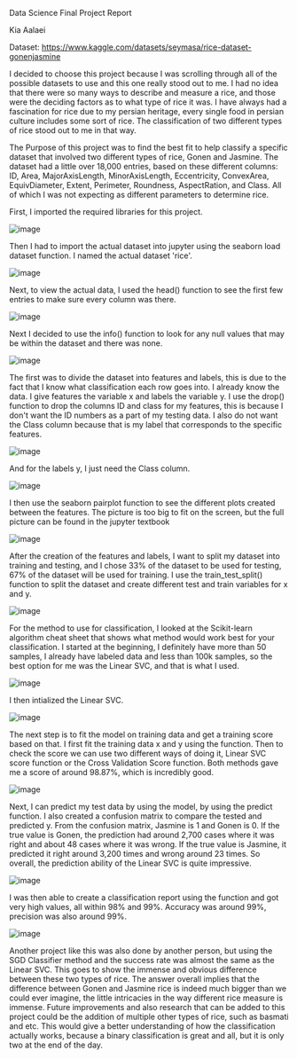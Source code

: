 Data Science Final Project Report

Kia Aalaei

Dataset: https://www.kaggle.com/datasets/seymasa/rice-dataset-gonenjasmine 

I decided to choose this project because I was scrolling through all of the possible datasets to use and this one really stood out to me.
I had no idea that there were so many ways to describe and measure a rice, and those were the deciding factors as to what type of rice it was.
I have always had a fascination for rice due to my persian heritage, every single food in persian culture includes some sort of rice.
The classification of two different types of rice stood out to me in that way.

The Purpose of this project was to find the best fit to help classify a specific dataset that involved two different types of rice, Gonen and Jasmine.
The dataset had a little over 18,000 entries, based on these different columns: ID, Area, MajorAxisLength, MinorAxisLength,	Eccentricity,	ConvexArea,	EquivDiameter,
Extent,	Perimeter,	Roundness,	AspectRation, and	Class. All of which I was not expecting as different parameters to determine rice.

First, I imported the required libraries for this project.

![image](https://user-images.githubusercontent.com/120366695/206996007-654bff8a-8686-4e8e-8d9c-6d5e16469a96.png)

Then I had to import the actual dataset into jupyter using the seaborn load dataset function. I named the actual dataset 'rice'.

![image](https://user-images.githubusercontent.com/120366695/206996175-3dbfbe59-c37d-4d51-a54c-790503b864a3.png)

Next, to view the actual data, I used the head() function to see the first few entries to make sure every column was there.

![image](https://user-images.githubusercontent.com/120366695/206996397-3682c528-63ac-4181-9b90-4d5ca80ee856.png)

Next I decided to use the info() function to look for any null values that may be within the dataset and there was none.

![image](https://user-images.githubusercontent.com/120366695/206996594-c1746ebf-d6ee-4923-9d79-e23c7374862f.png)

The first was to divide the dataset into features and labels, this is due to the fact that I know what classification each row goes into.
I already know the data. I give features the variable x and labels the variable y. 
I use the drop() function to drop the columns ID and class for my features, this is because I don't want the ID numbers as a part of my testing data.
I also do not want the Class column because that is my label that corresponds to the specific features.

![image](https://user-images.githubusercontent.com/120366695/206997413-d5bd5d63-df81-4db5-88a3-2f7ddc207845.png)

And for the labels y, I just need the Class column.

![image](https://user-images.githubusercontent.com/120366695/206997659-f1f52bfa-a26b-4994-adb5-ae4d692da4fe.png)

I then use the seaborn pairplot function to see the different plots created between the features. The picture is too big to fit on the screen,
but the full picture can be found in the jupyter textbook

![image](https://user-images.githubusercontent.com/120366695/206998066-a4852f46-e762-481b-8ab3-b009ec92dbba.png)

After the creation of the features and labels, I want to split my dataset into training and testing, and I chose 33% of the dataset to be used for testing,
67% of the dataset will be used for training. I use the train_test_split() function to split the dataset and create different test and train variables for x and y.

![image](https://user-images.githubusercontent.com/120366695/206998669-09249e1a-7014-451f-a3c7-22e156f39af4.png)

For the method to use for classification, I looked at the Scikit-learn algorithm cheat sheet that shows what method would work best for your classification.
I started at the beginning, I definitely have more than 50 samples, I already have labeled data and less than 100k samples, so the best option for me was the
Linear SVC, and that is what I used.

![image](https://user-images.githubusercontent.com/120366695/206999199-081a359d-5ee1-4a76-9e23-113bbfe58e0f.png)

I then intialized the Linear SVC.

![image](https://user-images.githubusercontent.com/120366695/206999323-09cea6ef-3ed2-42dc-915b-fa6a43ad42ef.png)

The next step is to fit the model on training data and get a training score based on that. I first fit the training data x and y using the function.
Then to check the score we can use two different ways of doing it, Linear SVC score function or the Cross Validation Score function.
Both methods gave me a score of around 98.87%, which is incredibly good.

![image](https://user-images.githubusercontent.com/120366695/206999614-049bce7f-d911-40d7-824a-b3e67b11c972.png)

Next, I can predict my test data by using the model, by using the predict function. I also created a confusion matrix to compare the tested and predicted y.
From the confusion matrix, Jasmine is 1 and Gonen is 0. If the true value is Gonen, the prediction had around 2,700 cases where it was right and about 48 cases
where it was wrong. If the true value is Jasmine, it predicted it right around 3,200 times and wrong around 23 times. So overall, the prediction ability
of the Linear SVC is quite impressive.

![image](https://user-images.githubusercontent.com/120366695/207000435-69a3ba57-bb87-4e9c-a2a0-507217aa3800.png)

I was then able to create a classification report using the function and got very high values, all within 98% and 99%.
Accuracy was around 99%, precision was also around 99%.

![image](https://user-images.githubusercontent.com/120366695/207001656-160500c5-2653-41a3-bd00-4c0a8e55894f.png)

Another project like this was also done by another person, but using the SGD Classifier method and the success rate was almost the same as the Linear SVC.
This goes to show the immense and obvious difference between these two types of rice. 
The answer overall implies that the difference between Gonen and Jasmine rice is indeed much bigger than we could ever imagine, the little intricacies in the way
different rice measure is immense. 
Future improvements and also research that can be added to this project could be the addition of multiple other types of rice, such as basmati and etc. This would
give a better understanding of how the classification actually works, because a binary classification is great and all, but it is only two at the end of the day.

























































